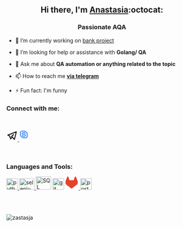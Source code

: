 
<h2 align="center">Hi there, I'm <a href="https://github.com/zastasja" target="_blank">Anastasia</a>:octocat:</h2>
<h3 align="center">Passionate AQA</h3>


- 🔭 I’m currently working on [bank project]((top_secret))

- 🤝 I’m looking for help or assistance with **Golang/ QA**

- 💬 Ask me about **QA automation or anything related to the topic**

- 📫 How to reach me **<a href="https://t.me/anvzhukova">via telegram</a>**

- ⚡ Fun fact: I'm funny

<h3 align="left">Connect with me:</h3>
<br>
<p align="left">
    <a href="https://t.me/anvzhukova"><svg xmlns="http://www.w3.org/2000/svg" class="icon icon-tabler icon-tabler-brand-telegram" width="30" height="30" viewBox="0 0 24 24" stroke-width="2" stroke="currentColor" fill="none" stroke-linecap="round" stroke-linejoin="round">
    <path stroke="none" d="M0 0h24v24H0z" fill="none"></path>
    <path d="M15 10l-4 4l6 6l4 -16l-18 7l4 2l2 6l3 -4"></path>
    </svg>
</a>
    <svg xmlns="http://www.w3.org/2000/svg" class="icon icon-tabler icon-tabler-brand-skype" width="30" height="30" stroke-width="2" stroke="#237BF2" fill="none" stroke-linecap="round" stroke-linejoin="round">
   <path stroke="none" d="M0 0h24v24H0z" fill="none"></path>
   <path d="M12 3a9 9 0 0 1 8.603 11.65a4.5 4.5 0 0 1 -5.953 5.953a9 9 0 0 1 -11.253 -11.253a4.5 4.5 0 0 1 5.953 -5.954a8.987 8.987 0 0 1 2.65 -.396z"></path>
   <path d="M8 14.5c.5 2 2.358 2.5 4 2.5c2.905 0 4 -1.187 4 -2.5c0 -1.503 -1.927 -2.5 -4 -2.5s-4 -1 -4 -2.5c0 -1.313 1.095 -2.5 4 -2.5c1.642 0 3.5 .5 4 2.5"></path>
    </svg>
</p>
<br>
<h3 align="left">Languages and Tools:</h3>
<p align="left"> 
<a href="https://www.python.org" target="_blank" rel="noreferrer"> <img src="https://raw.githubusercontent.com/daniilshat/daniilshat/2d7eafe5250314b3d422c86b35de062e0f1f5178/icons/python.svg" alt="python" width="30" height="30"/> </a>
<a href="https://www.selenium.dev" target="_blank" rel="noreferrer"> <img src="https://raw.githubusercontent.com/detain/svg-logos/780f25886640cef088af994181646db2f6b1a3f8/svg/selenium-logo.svg" alt="selenium" width="40" height="30"/> </a>
<a href="https://learn.microsoft.com/ru-ru/sql/?view=sql-server-ver15"><img src="https://img.icons8.com/dotty/80/000000/sql.png"alt="SQL" width="40" height="35"/></a>
<a href="https://git-scm.com/" target="_blank" rel="noreferrer"> <img src="https://www.vectorlogo.zone/logos/git-scm/git-scm-icon.svg" alt="git" width="30" height="30"/></a>
<a href="https://about.gitlab.com" target="_blank"><svg xmlns="http://www.w3.org/2000/svg" class="icon icon-tabler icon-tabler-brand-gitlab" width="35" height="35"  stroke-width="1" stroke="#E24329" fill="orange" stroke-linecap="round" stroke-linejoin="round">
   <path d="M31.4618 12.7787L31.417 12.6641L27.0667 
    1.31308C26.9783 1.09046 26.8218 0.90145 26.6197 
    0.773028C26.416 0.644476 26.1775 0.582308 25.937 
    0.595107C25.6965 0.607906 25.4659 0.695039 25.277 
    0.844481C25.0899 0.994513 24.955 1.1998 24.8915 
    1.43106L21.9503 10.4324H10.0509L7.10976 1.43106C7.04625 
    1.1998 6.91133 0.994513 6.72425 0.844481C6.53618 0.694035 
    6.30572 0.606246 6.06523 0.593431C5.82473 0.580616 5.58625 
    0.64342 5.38326 0.773028C5.18023 0.900924 5.02312 1.09005 
    4.9346 1.31308L0.579314 12.679L0.534448 12.792C-0.0907536 
    14.429 -0.167604 16.2247 0.315452 17.9091C0.798508 19.5935 
    1.81536 21.0756 3.21309 22.1324L3.22971 22.144L3.26793 
    22.1739L9.90306 27.1407L13.1832 29.625L15.1773 31.1354C15.4115 
    31.3124 15.6971 31.4082 15.9907 31.4082C16.2842 31.4082 16.5698 
    31.3124 16.8041 31.1354L18.7981 29.625L22.0799 27.1407L28.7533 
    22.144L28.7715 22.1307C30.174 21.0749 31.1949 19.5916 31.6802 
    17.9045C32.1656 16.2175 32.0889 14.4184 31.4618 12.7787Z" 
    fill="#E24329"></path>
</svg>
<a href="https://postman.com" target="_blank" rel="noreferrer"> <img src="https://www.vectorlogo.zone/logos/getpostman/getpostman-icon.svg" alt="postman" width="30" height="30"/> </a>
</p>
<br>
<br>
<p><img align="left" src="https://github-readme-stats.vercel.app/api/top-langs?username=zastasja&show_icons=true&locale=en&layout=compact" alt="zastasja" /></p>
